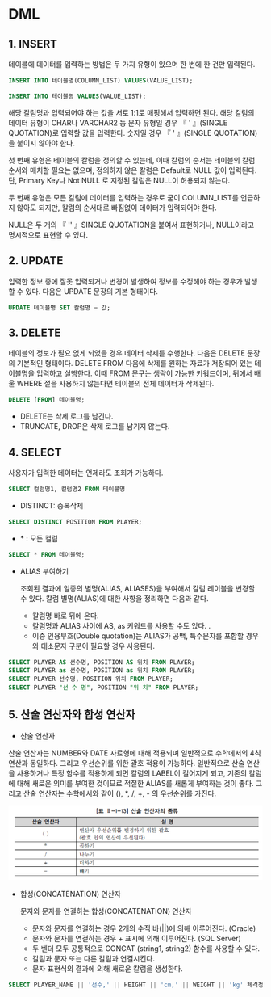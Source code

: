 # DML



## 1. INSERT

테이블에 데이터를 입력하는 방법은 두 가지 유형이 있으며 한 번에 한 건만 입력된다.

```sql
INSERT INTO 테이블명(COLUMN_LIST) VALUES(VALUE_LIST);
```

```sql
INSERT INTO 테이블명 VALUES(VALUE_LIST);
```

해당 칼럼명과 입력되어야 하는 값을 서로 1:1로 매핑해서 입력하면 된다. 해당 칼럼의 데이터 유형이 CHAR나 VARCHAR2 등 문자 유형일 경우 『 ' 』(SINGLE QUOTATION)로 입력할 값을 입력한다. 숫자일 경우 『 ' 』(SINGLE QUOTATION)을 붙이지 않아야 한다. 

첫 번째 유형은 테이블의 칼럼을 정의할 수 있는데, 이때 칼럼의 순서는 테이블의 칼럼 순서와 매치할 필요는 없으며, 정의하지 않은 칼럼은 Default로 NULL 값이 입력된다. 단, Primary Key나 Not NULL 로 지정된 칼럼은 NULL이 허용되지 않는다. 

두 번째 유형은 모든 칼럼에 데이터를 입력하는 경우로 굳이 COLUMN_LIST를 언급하지 않아도 되지만, 칼럼의 순서대로 빠짐없이 데이터가 입력되어야 한다.

NULL은 두 개의 『 '' 』SINGLE QUOTATION을 붙여서 표현하거나, NULL이라고 명시적으로 표현할 수 있다.



## 2. UPDATE

입력한 정보 중에 잘못 입력되거나 변경이 발생하여 정보를 수정해야 하는 경우가 발생할 수 있다. 다음은 UPDATE 문장의 기본 형태이다. 

```sql
UPDATE 테이블명 SET 칼럼명 = 값;
```



## 3. DELETE

테이블의 정보가 필요 없게 되었을 경우 데이터 삭제를 수행한다. 다음은 DELETE 문장의 기본적인 형태이다. DELETE FROM 다음에 삭제를 원하는 자료가 저장되어 있는 테이블명을 입력하고 실행한다. 이때 FROM 문구는 생략이 가능한 키워드이며, 뒤에서 배울 WHERE 절을 사용하지 않는다면 테이블의 전체 데이터가 삭제된다.

```sql
DELETE [FROM] 테이블명;
```

- DELETE는 삭제 로그를 남긴다.
- TRUNCATE, DROP은 삭제 로그를 남기지 않는다.



## 4. SELECT

사용자가 입력한 데이터는 언제라도 조회가 가능하다. 

```sql
SELECT 컬럼명1, 컬럼명2 FROM 테이블명
```



- DISTINCT: 중복삭제

```sql
SELECT DISTINCT POSITION FROM PLAYER;
```



- \* : 모든 컬럼

```sql
SELECT * FROM 테이블명;
```



- ALIAS 부여하기

  조회된 결과에 일종의 별명(ALIAS, ALIASES)을 부여해서 칼럼 레이블을 변경할 수 있다. 칼럼 별명(ALIAS)에 대한 사항을 정리하면 다음과 같다.

  - 칼럼명 바로 뒤에 온다. 
  - 칼럼명과 ALIAS 사이에 AS, as 키워드를 사용할 수도 있다. .
  - 이중 인용부호(Double quotation)는 ALIAS가 공백, 특수문자를 포함할 경우와 대소문자 구분이 필요할 경우 사용된다.

```sql
SELECT PLAYER AS 선수명, POSITION AS 위치 FROM PLAYER;
SELECT PLAYER as 선수명, POSITION as 위치 FROM PLAYER;
SELECT PLAYER 선수명, POSITION 위치 FROM PLAYER;
SELECT PLAYER "선 수 명", POSITION "위 치" FROM PLAYER;
```



## 5. 산술 연산자와 합성 연산자

- 산술 연산자

산술 연산자는 NUMBER와 DATE 자료형에 대해 적용되며 일반적으로 수학에서의 4칙 연산과 동일하다. 그리고 우선순위를 위한 괄호 적용이 가능하다. 일반적으로 산술 연산을 사용하거나 특정 함수를 적용하게 되면 칼럼의 LABEL이 길어지게 되고, 기존의 칼럼에 대해 새로운 의미를 부여한 것이므로 적절한 ALIAS를 새롭게 부여하는 것이 좋다. 그리고 산술 연산자는 수학에서와 같이 (), *, /, +, - 의 우선순위를 가진다.

![3-3](image/3-3.jpg)



- 합성(CONCATENATION) 연산자

  문자와 문자를 연결하는 합성(CONCATENATION) 연산자

  - 문자와 문자를 연결하는 경우 2개의 수직 바(||)에 의해 이루어진다. (Oracle) 
  - 문자와 문자를 연결하는 경우 + 표시에 의해 이루어진다. (SQL Server) 
  - 두 벤더 모두 공통적으로 CONCAT (string1, string2) 함수를 사용할 수 있다. 
  - 칼럼과 문자 또는 다른 칼럼과 연결시킨다. 
  - 문자 표현식의 결과에 의해 새로운 칼럼을 생성한다.

```sql
SELECT PLAYER_NAME || '선수,' || HEIGHT || 'cm,' || WEIGHT || 'kg' 체격정보 FROM PLAYER;
```